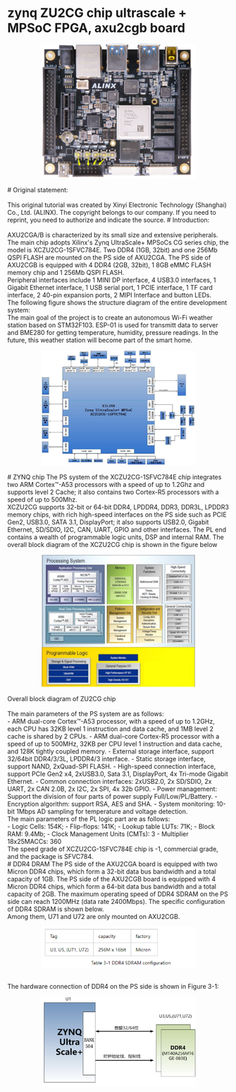 # zynq ZU2CG chip ultrascale + MPSoC FPGA, axu2cgb board
<p align="center">
  <img src="git_descr/img/9.jpg" width="350" title="hover text">
</p>
# Original statement:
<br>
<br>
This original tutorial was created by Xinyi Electronic Technology (Shanghai) Co., Ltd. (ALINX). The copyright belongs to our company. If you need to reprint, you need to authorize and indicate the source.
# Introduction:
<br>
<br>
AXU2CGA/B is characterized by its small size and extensive peripherals. The main chip adopts Xilinx's Zynq UltraScale+ MPSoCs CG series chip, the model is XCZU2CG-1SFVC784E. Two DDR4 (1GB, 32bit) and one 256Mb QSPI FLASH are mounted on the PS side of AXU2CGA. The PS side of AXU2CGB is equipped with 4 DDR4 (2GB, 32bit), 1 8GB eMMC FLASH memory chip and 1 256Mb QSPI FLASH.
<br>
Peripheral interfaces include 1 MINI DP interface, 4 USB3.0 interfaces, 1 Gigabit Ethernet interface, 1 USB serial port, 1 PCIE interface, 1 TF card interface, 2 40-pin expansion ports, 2 MIPI Interface and button LEDs.
<br>
The following figure shows the structure diagram of the entire development system:
<br>
The main goal of the project is to create an autonomous Wi-Fi weather station based on STM32F103. ESP-01 is used for transmitt data to server and BME280 for getting temperature, humidity, pressure readings. In the future, this weather station will become part of the smart home.
<p align="center">
  <img src="git_descr/img/2.jpg" width="350" title="hover text">
</p>
# ZYNQ chip
The PS system of the XCZU2CG-1SFVC784E chip integrates two ARM Cortex™-A53 processors with a speed of up to 1.2Ghz and supports level 2 Cache; it also contains two Cortex-R5 processors with a speed of up to 500Mhz.
<br>
XCZU2CG supports 32-bit or 64-bit DDR4, LPDDR4, DDR3, DDR3L, LPDDR3 memory chips, with rich high-speed interfaces on the PS side such as PCIE Gen2, USB3.0, SATA 3.1, DisplayPort; it also supports USB2.0, Gigabit Ethernet, SD/SDIO, I2C, CAN, UART, GPIO and other interfaces. The PL end contains a wealth of programmable logic units, DSP and internal RAM. The overall block diagram of the XCZU2CG chip is shown in the figure below
<p align="center">
  <img src="git_descr/img/12.jpg" width="350" title="hover text">
</p>
Overall block diagram of ZU2CG chip
<br>
<br>
The main parameters of the PS system are as follows:
<br>
- ARM dual-core Cortex™-A53 processor, with a speed of up to 1.2GHz, each CPU has 32KB level 1 instruction and data cache, and 1MB level 2 cache is shared by 2 CPUs.
- ARM dual-core Cortex-R5 processor with a speed of up to 500MHz, 32KB per CPU level 1 instruction and data cache, and 128K tightly coupled memory.
- External storage interface, support 32/64bit DDR4/3/3L, LPDDR4/3 interface.
- Static storage interface, support NAND, 2xQuad-SPI FLASH.
- High-speed connection interface, support PCIe Gen2 x4, 2xUSB3.0, Sata 3.1, DisplayPort, 4x Tri-mode Gigabit Ethernet.
- Common connection interfaces: 2xUSB2.0, 2x SD/SDIO, 2x UART, 2x CAN 2.0B, 2x I2C, 2x SPI, 4x 32b GPIO.
- Power management: Support the division of four parts of power supply Full/Low/PL/Battery.
- Encryption algorithm: support RSA, AES and SHA.
- System monitoring: 10-bit 1Mbps AD sampling for temperature and voltage detection.
<br>
The main parameters of the PL logic part are as follows:
<br>
- Logic Cells: 154K;
- Flip-flops: 141K;
- Lookup table LUTs: 71K;
- Block RAM: 9.4Mb;
- Clock Management Units (CMTs): 3
- Multiplier 18x25MACCs: 360
<br>
The speed grade of XCZU2CG-1SFVC784E chip is -1, commercial grade, and the package is SFVC784.
<br>
# DDR4 DRAM
The PS side of the AXU2CGA board is equipped with two Micron DDR4 chips, which form a 32-bit data bus bandwidth and a total capacity of 1GB. The PS side of the AXU2CGB board is equipped with 4 Micron DDR4 chips, which form a 64-bit data bus bandwidth and a total capacity of 2GB. The maximum operating speed of DDR4 SDRAM on the PS side can reach 1200MHz (data rate 2400Mbps). The specific configuration of DDR4 SDRAM is shown below.
<br>
Among them, U71 and U72 are only mounted on AXU2CGB.
<p align="center">
  <img src="git_descr/img/21.png" width="350" title="hover text">
</p>
<br>
The hardware connection of DDR4 on the PS side is shown in Figure 3-1:
<p align="center">
  <img src="git_descr/img/19.png" width="350" title="hover text">
</p>
